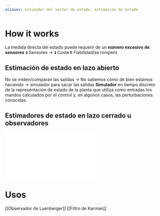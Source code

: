 ```yaml
---
aliases: estimador del vector de estado, estimación de estado
---
```


# How it works
   La medida directa del estado puede requerir de un **número excesivo de sensores**
   ⏫ Sensores → ⏫ Coste ⏬ Fiabilidad(se rompen)
   
## Estimación de estado en lazo abierto
No se miden/comparan las salidas → No sabemos cómo de bien estamos haciendo → simulador para sacar las salidas
**Simulador** en tiempo discreto de la representación de estado de la planta que utiliza como entradas los mandos calculados por el control y, en algunos casos, las perturbaciones conocidas.
## Estimadores de estado en lazo cerrado u observadores
![Observadores de estado](Observadores%20de%20estado.md)

# Usos
[[Observador de Luenberger]]
[[Filtro de Karman]]
